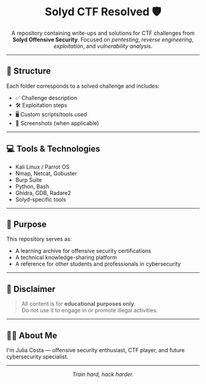 <h1 align="center">Solyd CTF Resolved 🛡️</h1>

<p align="center">
  A repository containing write-ups and solutions for CTF challenges from <strong>Solyd Offensive Security</strong>.  
  Focused on <em>pentesting</em>, <em>reverse engineering</em>, <em>exploitation</em>, and <em>vulnerability analysis</em>.
</p>

---

## 📂 Structure

Each folder corresponds to a solved challenge and includes:

- ✅ Challenge description
- 🛠️ Exploitation steps
- 🖥️ Custom scripts/tools used
- 📸 Screenshots (when applicable)

---

## 💻 Tools & Technologies

- Kali Linux / Parrot OS
- Nmap, Netcat, Gobuster
- Burp Suite
- Python, Bash
- Ghidra, GDB, Radare2
- Solyd-specific tools

---

## 🧠 Purpose

This repository serves as:

- A learning archive for offensive security certifications
- A technical knowledge-sharing platform
- A reference for other students and professionals in cybersecurity

---

## 📌 Disclaimer

> All content is for **educational purposes only**.  
> Do not use it to engage in or promote illegal activities.

---

## 🙋‍♀️ About Me

I'm Julia Costa — offensive security enthusiast, CTF player, and future cybersecurity specialist.

---

<p align="center">
  <em>Train hard, hack harder.</em>
</p>
